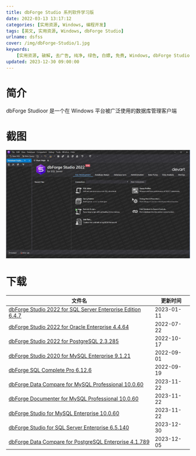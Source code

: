 ```yaml
---
title: dbForge Studio 系列软件学习版
date: 2022-03-13 13:17:12
categories: [实用资源, Windows, 编程开发]
tags: [英文, 实用资源, Windows, dbForge Studio]
urlname: dsfss
cover: /img/dbForge-Studio/1.jpg
keywords:
    [实用资源, 破解, 去广告, 纯净, 绿色, 白嫖, 免费, Windows, dbForge Studio]
updated: 2023-12-30 09:00:00
---
```


# 简介

dbForge Studioor 是一个在 Windows 平台被广泛使用的数据库管理客户端

# 截图

![](/img/dbForge-Studio/2.jpg)

# 下载

| 文件名                                                                                                                                        | 更新时间   |
| --------------------------------------------------------------------------------------------------------------------------------------------- | ---------- |
| [dbForge Studio 2022 for SQL Server Enterprise Edition 6.4.7](/download/index.html?f=dbForge-Studio-2022-for-SQL-Server-Enterprise-6.4.7.zip) | 2023-01-11 |
| [dbForge Studio 2022 for Oracle Enterprise 4.4.64](/download/index.html?f=dbForge-Studio-2022-for-Oracle-Enterprise_4.4.64.7z)                | 2022-07-22 |
| [dbForge Studio 2022 for PostgreSQL 2.3.285](/download/index.html?f=dbForge-Studio-2022-for-PostgreSQL-Enterprise_2.3.285.7z)                 | 2022-10-17 |
| [dbForge Studio 2020 for MySQL Enterprise 9.1.21](/download/index.html?f=dbForge-Studio-2022-for-MySQL-Enterprise-Edition_9.1.21.7z)          | 2022-09-01 |
| [dbForge SQL Complete Pro 6.12.6](/download/index.html?f=dbForge-SQL-Complete-Pro_6.12.6.7z)                                                  | 2022-09-19 |
| [dbForge Data Compare for MySQL Professional 10.0.60](/download/index.html?f=dbForge-Data-Compare-for-MySQL-Professional-10.0.60.zip)         | 2023-11-22 |
| [dbForge Documenter for MySQL Professional 10.0.60](/download/index.html?f=dbForge-Documenter-for-MySQL-Professional-10.0.60.zip)             | 2023-11-22 |
| [dbForge Studio for MySQL Enterprise 10.0.60](/download/index.html?f=dbForge-Studio-for-MySQL-Enterprise-10.0.60.zip)                         | 2023-11-22 |
| [dbForge Studio for SQL Server Enterprise 6.5.140](/download/index.html?f=dbForge-Studio-for-SQL-Server-Enterprise-6.5.140.zip)               | 2023-12-30 |
| [dbForge Data Compare for PostgreSQL Enterprise 4.1.789](/download/index.html?f=dbForge-Data-Compare-for-PostgreSQL-Enterprise-4.1.789.zip)   | 2023-12-05 |
